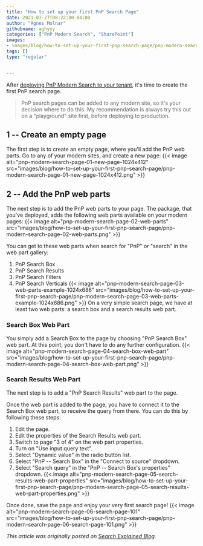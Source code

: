 ```yaml
---
title: "How to set up your first PnP Search Page"
date: 2021-07-27T08:22:00-04:00
author: "Agnes Molnar"
githubname: aghyyy
categories: ["PnP Modern Search", "SharePoint"]
images:
- images/blog/how-to-set-up-your-first-pnp-search-page/pnp-modern-search-page-01-new-page-1024x412.png
tags: []
type: "regular"


---
```


After [deploying PnP Modern Search to your
tenant](https://searchexplained.com/deploy-pnp-modern-search-web-parts-sharepoint-online/),
it's time to create the first PnP search page.
> PnP search pages can be added to any modern site, so it's your
> decision where to do this. My recommendation is always try this out on
> a "playground" site first, before deploying to production.

## 1 -- Create an empty page 

The first step is to create an empty page, where you'll add the PnP web
parts. Go to any of your modern sites, and create a new page:
{{< image alt="pnp-modern-search-page-01-new-page-1024x412" src="images/blog/how-to-set-up-your-first-pnp-search-page/pnp-modern-search-page-01-new-page-1024x412.png" >}}
 

## 2 -- Add the PnP web parts 

The next step is to add the PnP web parts to your page. The package,
that you've deployed, adds the following web parts available on your
modern pages:
{{< image alt="pnp-modern-search-page-02-web-parts" src="images/blog/how-to-set-up-your-first-pnp-search-page/pnp-modern-search-page-02-web-parts.png" >}}

You can get to these web parts when search for "PnP" or "search" in the
web part gallery:

1.  PnP Search Box
2.  PnP Search Results
3.  PnP Search Filters
4.  PnP Search Verticals
{{< image alt="pnp-modern-search-page-03-web-parts-example-1024x686" src="images/blog/how-to-set-up-your-first-pnp-search-page/pnp-modern-search-page-03-web-parts-example-1024x686.png" >}}
On a very simple search page, we have at least two web parts: a search
box and a search results web part.

### Search Box Web Part 

You simply add a Search Box to the page by choosing "PnP Search Box" web
part. At this point, you don't have to do any further configuration.
{{< image alt="pnp-modern-search-page-04-search-box-web-part" src="images/blog/how-to-set-up-your-first-pnp-search-page/pnp-modern-search-page-04-search-box-web-part.png" >}}

### Search Results Web Part 

The next step is to add a "PnP Search Results" web part to the page.

Once the web part is added to the page, you have to connect it to the
Search Box web part, to receive the query from there. You can do this by
following these steps:

1.  Edit the page.
2.  Edit the properties of the Search Results web part.
3.  Switch to page "3 of 4" on the web part properties.
4.  Turn on "Use input query text".
5.  Select "Dynamic value" in the radio button list.
6.  Select "PnP -- Search Box" in the "Connect to source" dropdown.
7.  Select "Search query" in the "PnP -- Search Box's properties"
    dropdown.
{{< image alt="pnp-modern-search-page-05-search-results-web-part-properties" src="images/blog/how-to-set-up-your-first-pnp-search-page/pnp-modern-search-page-05-search-results-web-part-properties.png" >}}

Once done, save the page and enjoy your very first search page!
{{< image alt="pnp-modern-search-page-06-search-page-101" src="images/blog/how-to-set-up-your-first-pnp-search-page/pnp-modern-search-page-06-search-page-101.png" >}}

*This article was originally posted on [Search Explained
Blog](https://searchexplained.com/deploy-pnp-modern-search-web-parts-sharepoint-online/).*
